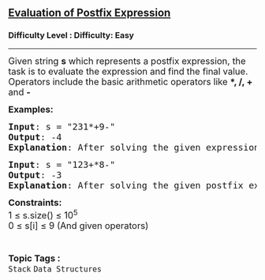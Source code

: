 <h2><a href="https://www.geeksforgeeks.org/problems/evaluation-of-postfix-expression1735/1?page=1&difficulty=Easy&status=unsolved&sortBy=submissions">Evaluation of Postfix Expression</a></h2><h3>Difficulty Level : Difficulty: Easy</h3><hr><div class="problems_problem_content__Xm_eO"><p><span style="font-size: 18px;">Given string&nbsp;<strong>s</strong> which represents a postfix expression, the task is to evaluate the expression and find the final value. Operators include the basic arithmetic operators like <strong>*, /, + </strong>and <strong>-</strong></span></p>
<p><span style="font-size: 18px;"><strong>Examples:</strong></span></p>
<pre><span style="font-size: 18px;"><strong>Input</strong>: s = "231*+9-"
<strong>Output</strong>: -4
<strong>Explanation</strong>: After solving the given expression, we have -4 as result.
</span></pre>
<pre><span style="font-size: 18px;"><strong>Input</strong>: s = "123+*8-"
<strong>Output</strong>: -3
<strong>Explanation</strong>: After solving the given postfix expression, we have -3 as result.</span></pre>
<p><span style="font-size: 18px;"><strong>Constraints:</strong><br>1 ≤ s.size() ≤ 10<sup>5<br></sup></span><span style="font-size: 18px;">0 ≤ s[i] ≤ 9 (And given operators)</span></p></div><br><p><span style=font-size:18px><strong>Topic Tags : </strong><br><code>Stack</code>&nbsp;<code>Data Structures</code>&nbsp;